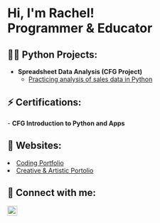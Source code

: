 <h1>Hi, I'm Rachel! <br/>Programmer & Educator</br>



<h2>👨‍💻 Python Projects:</h2>

- <b>Spreadsheet Data Analysis (CFG Project)</b>
  - [Practicing analysis of sales data in Python](https://github.com/ryyn99/CFG-Data-Analysis)

<h2>⚡ Certifications:</h2>
- <b>CFG Introduction to Python and Apps</b>

<h2>👾 Websites: </h2>
  <li><a href="http://127.0.0.1:5500/#" target="_blank">Coding Portfolio</a></li>
  <li><a href="https://rachelyyng99.wixsite.com/madeofmetaphors" target="_blank">Creative & Artistic Portolio</a></li>


<h2> 🤳 Connect with me:</h2>

[<img align="left" alt="[RachelNg | LinkedIn](https://www.linkedin.com/in/rachel-ng-646688170)" width="22px" src="https://cdn.jsdelivr.net/npm/simple-icons@v3/icons/linkedin.svg" />][linkedin]


[linkedin]: https://www.linkedin.com/in/rachel-ng-646688170
